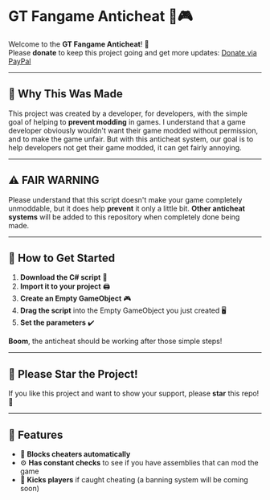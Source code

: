# **GT Fangame Anticheat** 🚫🎮

Welcome to the **GT Fangame Anticheat**! 🚀  
Please **donate** to keep this project going and get more updates: [Donate via PayPal](http://paypal.me/zixeddev)

---

## 🤔 **Why This Was Made**
This project was created by a developer, for developers, with the simple goal of helping to **prevent modding** in games. I understand that a game developer obviously wouldn't want their game modded without permission, and to make the game unfair. But with this anticheat system, our goal is to help developers not get their game modded, it can get fairly annoying.

---

## ⚠️ **FAIR WARNING**
Please understand that this script doesn't make your game completely unmoddable, but it does help **prevent** it only a little bit. **Other anticheat systems** will be added to this repository when completely done being made.

---

## 📌 **How to Get Started**
1. **Download the C# script** 📝
2. **Import it to your project** 🖨️
3. **Create an Empty GameObject** 🎮
4. **Drag the script** into the Empty GameObject you just created 🖥️
5. **Set the parameters** ✔️

**Boom**, the anticheat should be working after those simple steps!

---

## 🌟 **Please Star the Project!**
If you like this project and want to show your support, please **star** this repo! 🌟

---

## 🤖 **Features**
- 🚫 **Blocks cheaters automatically**
- ⚙️ **Has constant checks** to see if you have assemblies that can mod the game
- 🥾 **Kicks players** if caught cheating (a banning system will be coming soon)
